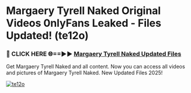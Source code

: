 # Margaery Tyrell Naked Original Videos 0nlyFans Leaked - Files Updated! (te12o)

<h3>🔴 CLICK HERE 🌐==►► <a href="https://tinyurl.com/up5wt9bj" rel="nofollow">Margaery Tyrell Naked Updated Files</a></h3>

Get Margaery Tyrell Naked and all content. Now you can access all videos and pictures of Margaery Tyrell Naked. New Updated Files 2025!

[![te12o](https://i.imgur.com/ABiUzMV.gif)](https://tinyurl.com/up5wt9bj)
